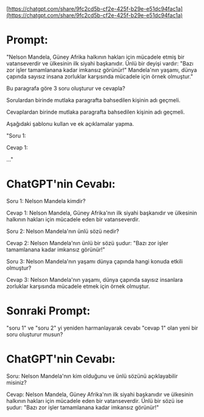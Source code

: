 <link rel="stylesheet" href="../style.css" />
<script src="../main.js"></script>

[https://chatgpt.com/share/9fc2cd5b-cf2e-425f-b29e-e51dc94fac1a](https://chatgpt.com/share/9fc2cd5b-cf2e-425f-b29e-e51dc94fac1a)

# Prompt: 

"Nelson Mandela, Güney Afrika halkının hakları için mücadele etmiş bir vatanseverdir ve ülkesinin ilk siyahi başkanıdır. Ünlü bir deyişi vardır: "Bazı zor işler tamamlanana kadar imkansız görünür!" Mandela'nın yaşamı, dünya çapında sayısız insana zorluklar karşısında mücadele için örnek olmuştur."

Bu paragrafa göre 3 soru oluşturur ve cevapla? 

Sorulardan birinde mutlaka paragrafta bahsedilen kişinin adı geçmeli.

Cevaplardan birinde mutlaka paragrafta bahsedilen kişinin adı geçmeli.

Aşağıdaki şablonu kullan ve ek açıklamalar yapma.

"Soru 1:

 Cevap 1:

..."

# ChatGPT'nin Cevabı:

Soru 1: Nelson Mandela kimdir?

Cevap 1: Nelson Mandela, Güney Afrika'nın ilk siyahi başkanıdır ve ülkesinin halkının hakları için mücadele eden bir vatanseverdir.

Soru 2: Nelson Mandela'nın ünlü sözü nedir?

Cevap 2: Nelson Mandela'nın ünlü bir sözü şudur: "Bazı zor işler tamamlanana kadar imkansız görünür!"

Soru 3: Nelson Mandela'nın yaşamı dünya çapında hangi konuda etkili olmuştur?

Cevap 3: Nelson Mandela'nın yaşamı, dünya çapında sayısız insanlara zorluklar karşısında mücadele etmek için örnek olmuştur.

# Sonraki Prompt: 

"soru 1" ve "soru 2" yi yeniden harmanlayarak cevabı "cevap 1" olan yeni bir soru oluşturur musun?

# ChatGPT'nin Cevabı:

Soru: Nelson Mandela'nın kim olduğunu ve ünlü sözünü açıklayabilir misiniz?

Cevap: Nelson Mandela, Güney Afrika'nın ilk siyahi başkanıdır ve ülkesinin halkının hakları için mücadele eden bir vatanseverdir. Ünlü bir sözü ise şudur: "Bazı zor işler tamamlanana kadar imkansız görünür!"
